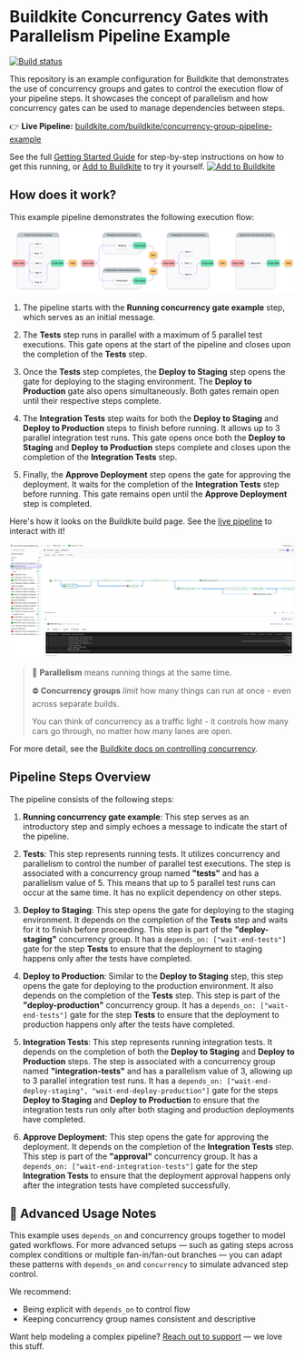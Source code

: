 # Buildkite Concurrency Gates with Parallelism Pipeline Example

[![Build status](https://badge.buildkite.com/aab023f2f33ab06766ed6236bc40caf0df1d9448e4f590d0ee.svg?branch=main)](https://buildkite.com/buildkite/concurrency-group-pipeline-example)

This repository is an example configuration for Buildkite that demonstrates the use of concurrency groups and gates to control the execution flow of your pipeline steps. It showcases the concept of parallelism and how concurrency gates can be used to manage dependencies between steps.

👉 **Live Pipeline:** [buildkite.com/buildkite/concurrency-group-pipeline-example](https://buildkite.com/buildkite/concurrency-group-pipeline-example)

See the full [Getting Started Guide](https://buildkite.com/docs/guides/getting-started) for step-by-step instructions on how to get this running, or [Add to Buildkite](https://buildkite.com/new) to try it yourself.
[![Add to Buildkite](https://buildkite.com/button.svg)](https://buildkite.com/new)

## How does it work?
This example pipeline demonstrates the following execution flow:

![Visual Description](./images/image.png)

1. The pipeline starts with the **Running concurrency gate example** step, which serves as an initial message.

2. The **Tests** step runs in parallel with a maximum of 5 parallel test executions. This gate opens at the start of the pipeline and closes upon the completion of the **Tests** step.

3. Once the **Tests** step completes, the **Deploy to Staging** step opens the gate for deploying to the staging environment. The **Deploy to Production** gate also opens simultaneously. Both gates remain open until their respective steps complete.

4. The **Integration Tests** step waits for both the **Deploy to Staging** and **Deploy to Production** steps to finish before running. It allows up to 3 parallel integration test runs. This gate opens once both the **Deploy to Staging** and **Deploy to Production** steps complete and closes upon the completion of the **Integration Tests** step.

5. Finally, the **Approve Deployment** step opens the gate for approving the deployment. It waits for the completion of the **Integration Tests** step before running. This gate remains open until the **Approve Deployment** step is completed.

Here's how it looks on the Buildkite build page. See the [live pipeline](https://buildkite.com/buildkite/concurrency-group-pipeline-example) to interact with it!

![Visual Description on Build Page](./images/screenshot.png)

> 🔄 **Parallelism** means running things at the same time.
>
> ⛔ **Concurrency groups** *limit* how many things can run at once - even across separate builds.
>
> You can think of concurrency as a traffic light - it controls how many cars go through, no matter how many lanes are open.

For more detail, see the [Buildkite docs on controlling concurrency](https://buildkite.com/docs/pipelines/configure/workflows/controlling-concurrency).

## Pipeline Steps Overview

The pipeline consists of the following steps:

1. **Running concurrency gate example**: This step serves as an introductory step and simply echoes a message to indicate the start of the pipeline.

2. **Tests**: This step represents running tests. It utilizes concurrency and parallelism to control the number of parallel test executions. The step is associated with a concurrency group named **"tests"** and has a parallelism value of 5. This means that up to 5 parallel test runs can occur at the same time. It has no explicit dependency on other steps.

3. **Deploy to Staging**: This step opens the gate for deploying to the staging environment. It depends on the completion of the **Tests** step and waits for it to finish before proceeding. This step is part of the **"deploy-staging"** concurrency group. It has a `depends_on: ["wait-end-tests"]` gate for the step **Tests** to ensure that the deployment to staging happens only after the tests have completed.

4. **Deploy to Production**: Similar to the **Deploy to Staging** step, this step opens the gate for deploying to the production environment. It also depends on the completion of the **Tests** step. This step is part of the **"deploy-production"** concurrency group. It has a `depends_on: ["wait-end-tests"]` gate for the step **Tests** to ensure that the deployment to production happens only after the tests have completed.

5. **Integration Tests**: This step represents running integration tests. It depends on the completion of both the **Deploy to Staging** and **Deploy to Production** steps. The step is associated with a concurrency group named **"integration-tests"** and has a parallelism value of 3, allowing up to 3 parallel integration test runs. It has a `depends_on: ["wait-end-deploy-staging", "wait-end-deploy-production"]` gate for the steps **Deploy to Staging** and **Deploy to Production** to ensure that the integration tests run only after both staging and production deployments have completed.

6. **Approve Deployment**: This step opens the gate for approving the deployment. It depends on the completion of the **Integration Tests** step. This step is part of the **"approval"** concurrency group. It has a `depends_on: ["wait-end-integration-tests"]` gate for the step **Integration Tests** to ensure that the deployment approval happens only after the integration tests have completed successfully.

## 🧠 Advanced Usage Notes

This example uses `depends_on` and concurrency groups together to model gated workflows.
For more advanced setups — such as gating steps across complex conditions or multiple fan-in/fan-out branches — you can adapt these patterns with `depends_on` and `concurrency` to simulate advanced step control.

We recommend:
- Being explicit with `depends_on` to control flow
- Keeping concurrency group names consistent and descriptive

Want help modeling a complex pipeline? [Reach out to support](https://buildkite.com/support) — we love this stuff.
